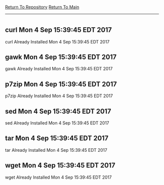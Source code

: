[Return To Repository](https://github.com/deathbybandaid/piholeparser/)
[Return To Main](https://github.com/deathbybandaid/piholeparser/blob/master/RecentRunLogs/Mainlog.md)
____________________________________
# 
## curl Mon 4 Sep 15:39:45 EDT 2017
curl Already Installed Mon 4 Sep 15:39:45 EDT 2017
## gawk Mon 4 Sep 15:39:45 EDT 2017
gawk Already Installed Mon 4 Sep 15:39:45 EDT 2017
## p7zip Mon 4 Sep 15:39:45 EDT 2017
p7zip Already Installed Mon 4 Sep 15:39:45 EDT 2017
## sed Mon 4 Sep 15:39:45 EDT 2017
sed Already Installed Mon 4 Sep 15:39:45 EDT 2017
## tar Mon 4 Sep 15:39:45 EDT 2017
tar Already Installed Mon 4 Sep 15:39:45 EDT 2017
## wget Mon 4 Sep 15:39:45 EDT 2017
wget Already Installed Mon 4 Sep 15:39:45 EDT 2017
